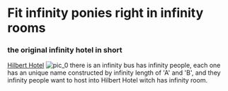 # Fit infinity ponies right in infinity rooms
### the original infinity hotel in short
[Hilbert Hotel](https://player.odycdn.com/api/v4/streams/free/pic_0/9e167c177f08531493c5c22d42aa6f336baa96b4/dfb2e8)
![pic_0](https://player.odycdn.com/api/v4/streams/free/pic_0/9e167c177f08531493c5c22d42aa6f336baa96b4/dfb2e8)
there is an infinity bus has infinity people, each one has an unique name constructed by infinity length of 'A' and 'B', and they infinity people want to host into Hilbert Hotel witch has infinity room.
